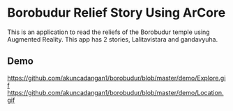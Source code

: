 # Borobudur Relief Story Using ArCore

This is an application to read the reliefs of the Borobudur temple using Augmented Reality. This app has 2 stories, Lalitavistara and gandavyuha.

## Demo
https://github.com/akuncadangan1/borobudur/blob/master/demo/Explore.gif
https://github.com/akuncadangan1/borobudur/blob/master/demo/Location.gif
